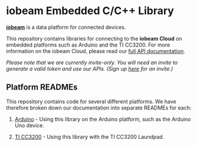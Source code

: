 # iobeam Embedded C/C++ Library #

**[iobeam](http://iobeam.com)** is a data platform for
connected devices. 

This repository contains libraries for connecting to the **iobeam
Cloud** on embedded platforms such as Arduino and the TI CC3200.
For more information on the iobeam Cloud, please read our 
[full API documentation](http://docs.iobeam.com).

*Please note that we are currently invite-only. You will need an invite 
to generate a valid token and use our APIs. 
(Sign up [here](http://iobeam.com) for an invite.)*

## Platform READMEs ##

This repository contains code for several different platforms. We have
therefore broken down our documentation into separate READMEs for each:

1. [Arduino](docs/ARDUINO.md) - Using this library on the Arduino 
platform, such as the Arduino Uno device.

1. [TI CC3200](docs/CC3200.md) - Using this library with the TI CC3200
Laundpad.
